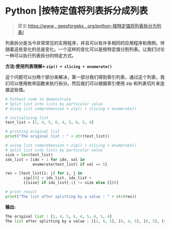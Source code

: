 # Python |按特定值将列表拆分成列表

> 原文:[https://www . geesforgeks . org/python-按特定值将列表拆分为列表/](https://www.geeksforgeeks.org/python-split-list-into-lists-by-particular-value/)

列表拆分是当今非常常见的实用程序，并且可以有许多相同的应用程序和用例。伴随着这些变化的总是变化。一个这样的变化可以是按特定值分割列表。让我们讨论一种可以执行列表拆分的特定方式。

**方法:使用列表理解+ `zip() + slicing + enumerate()`**

这个问题可以分两个部分来解决，第一部分我们得到索引列表，通过这个列表，我们可以使用枚举函数来执行拆分。然后我们可以根据索引使用 zip 和列表切片来连接这些值。

```py
# Python3 code to demonstrate
# Split list into lists by particular value
# Using list comprehension + zip() + slicing + enumerate()

# initializing list
test_list = [1, 4, 5, 6, 4, 5, 6, 5, 4]

# printing original list
print("The original list : " + str(test_list))

# using list comprehension + zip() + slicing + enumerate()
# Split list into lists by particular value
size = len(test_list)
idx_list = [idx + 1 for idx, val in
            enumerate(test_list) if val == 5]

res = [test_list[i: j] for i, j in
        zip([0] + idx_list, idx_list + 
        ([size] if idx_list[-1] != size else []))]

# print result
print("The list after splitting by a value : " + str(res))
```

**输出:**

```py
The original list : [1, 4, 5, 6, 4, 5, 6, 5, 4]
The list after splitting by a value : [[1, 4, 5], [6, 4, 5], [6, 5], [4]]

```